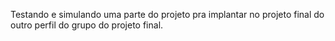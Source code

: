Testando e simulando uma parte do projeto pra implantar no projeto final do outro perfil do grupo do projeto final. 
